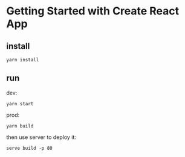 # Getting Started with Create React App

## install

`yarn install`

## run

dev:

`yarn start`

prod:

`yarn build`

then use server to deploy it:

`serve build -p 80`